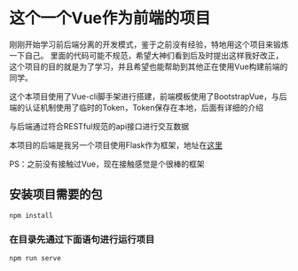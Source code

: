 # 这个一个Vue作为前端的项目

 刚刚开始学习前后端分离的开发模式，鉴于之前没有经验，特地用这个项目来锻炼一下自己。 里面的代码可能不规范，希望大神们看到后及时提出这样我好改正，这个项目的目的就是为了学习，并且希望也能帮助到其他正在使用Vue构建前端的同学。 

这个本项目使用了Vue-cli脚手架进行搭建，前端模板使用了BootstrapVue，与后端的认证机制使用了临时的Token，Token保存在本地，后面有详细的介绍 



与后端通过符合RESTful规范的api接口进行交互数据

本项目的后端是我另一个项目使用Flask作为框架，地址在[这里](https://github.com/WRAllen/FlaskRESTful)

PS：之前没有接触过Vue，现在接触感觉是个很棒的框架

## 安装项目需要的包
```
npm install
```

### 在目录先通过下面语句进行运行项目
```
npm run serve
```




